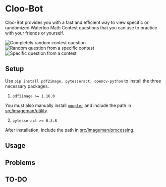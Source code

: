 # Cloo-Bot
Cloo-Bot provides you with a fast and efficient way to view specific or randomized Waterloo Math Contest questions that you can use to practice with your friends or yourself.

![Completely random contest question](https://media.giphy.com/media/SeP4qW7av1zNndKL0B/giphy.gif)
![Random question from a specific contest](https://media.giphy.com/media/csUD29rKvYCoqB62aQ/giphy.gif)
![Specific question from a contest](https://media.giphy.com/media/u8Q4KYlnntddFNSZ9N/giphy.gif)

## Setup

Use `pip install pdf2image, pytesseract, opencv-python` to install the three necessary packages.

1. `pdf2image >= 1.16.0`

You must also manually install [`poppler`](https://github.com/Belval/pdf2image#windows) and include the path in [src/imageman/utility](https://github.com/reths/Cloo-Bot/blob/main/src/imageman/utility.py#L16).

2. `pytesseract >= 0.3.8`

After installation, include the path in [src/imageman/processing](https://github.com/reths/Cloo-Bot/blob/main/src/imageman/processing.py#L30).

## Usage

## Problems

## TO-DO
